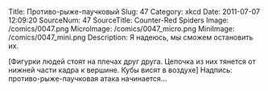 Title: Противо-рыже-паучковый 
Slug: 47 
Category: xkcd 
Date: 2011-07-07 12:09:20 
SourceNum: 47 
SourceTitle: Counter-Red Spiders 
Image: /comics/0047.png 
MicroImage: /comics/0047_micro.png 
MiniImage: /comics/0047_mini.png 
Description: Я надеюсь, мы сможем остановить их. 

[Фигурки людей стоят на плечах друг друга. Цепочка из них тянется от нижней части кадра к вершине. Кубы висят в воздухе]
Надпись: противо-рыже-паучковая атака начинается...